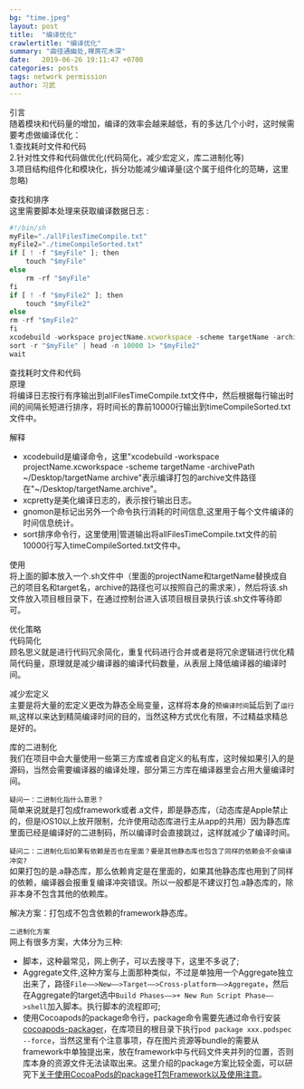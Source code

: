 ```yaml
---
bg: "time.jpeg"
layout: post
title:  "编译优化"
crawlertitle: "编译优化"
summary: "曲径通幽处,禅房花木深"
date:   2019-06-26 19:11:47 +0700
categories: posts
tags: network permission
author: 习武
---
```

引言  
随着模块和代码量的增加，编译的效率会越来越低，有的多达几个小时，这时候需要考虑做编译优化：  
1.查找耗时文件和代码  
2.针对性文件和代码做优化(代码简化，减少宏定义，库二进制化等)  
3.项目结构组件化和模块化，拆分功能减少编译量(这个属于组件化的范畴，这里忽略)  

查找和排序  
这里需要脚本处理来获取编译数据日志 :  
```javascript
#!/bin/sh
myFile="./allFilesTimeCompile.txt"
myFile2="./timeCompileSorted.txt"
if [ ! -f "$myFile" ]; then
    touch "$myFile"
else
    rm -rf "$myFile"
fi
if [ ! -f "$myFile2" ]; then
    touch "$myFile2"
else
rm -rf "$myFile2"
fi
xcodebuild -workspace projectName.xcworkspace -scheme targetName -archivePath ~/Desktop/targetName archive | xcpretty | gnomon 1> "$myFile" &&
sort -r "$myFile" | head -n 10000 1> "$myFile2"
wait
```
查找耗时文件和代码  
原理  
将编译日志按行有序输出到allFilesTimeCompile.txt文件中，然后根据每行输出时间的间隔长短进行排序，将时间长的靠前10000行输出到timeCompileSorted.txt文件中。  

解释  
* xcodebuild是编译命令，这里"xcodebuild -workspace projectName.xcworkspace -scheme targetName -archivePath ~/Desktop/targetName archive"表示编译打包的archive文件路径在"~/Desktop/targetName.archive"。
* xcpretty是美化编译日志的，表示按行输出日志。
* gnomon是标记出另外一个命令执行消耗的时间信息,这里用于每个文件编译的时间信息统计。
* sort排序命令行，这里使用|管道输出将allFilesTimeCompile.txt文件的前10000行写入timeCompileSorted.txt文件中。

使用  
将上面的脚本放入一个.sh文件中（里面的projectName和targetName替换成自己的项目名和target名，archive的路径也可以按照自己的需求来），然后将该.sh文件放入项目根目录下，在通过控制台进入该项目根目录执行该.sh文件等待即可。  

优化策略  
代码简化  
顾名思义就是进行代码冗余简化，重复代码进行合并或者是将冗余逻辑进行优化精简代码量，原理就是减少编译器的编译代码数量，从表层上降低编译器的编译时间。  

减少宏定义  
主要是将大量的宏定义更改为静态全局变量，这样将本身的`预编译时间`延后到了`运行期`,这样以来达到精简编译时间的目的，当然这种方式优化有限，不过精益求精总是好的。  

库的二进制化  
我们在项目中会大量使用一些第三方库或者自定义的私有库，这时候如果引入的是源码，当然会需要编译器的编译处理，部分第三方库在编译器里会占用大量编译时间。  

``疑问一：二进制化指什么意思？``  
简单来说就是打包成framework或者.a文件，即是静态库，（动态库是Apple禁止的，但是iOS10以上放开限制，允许使用动态库进行主从app的共用）因为静态库里面已经是编译好的二进制码，所以编译时会直接跳过，这样就减少了编译时间。  

``疑问二：二进制化后如果有依赖是否也在里面？要是其他静态库也包含了同样的依赖会不会编译冲突?``  
如果打包的是.a静态库，那么依赖肯定是在里面的，如果其他静态库也用到了同样的依赖，编译器会报重复编译冲突错误。所以一般都是不建议打包.a静态库的，除非本身不包含其他的依赖库。  

解决方案：打包成不包含依赖的framework静态库。  

``二进制化方案``  
网上有很多方案，大体分为三种:  
* 脚本，这种最常见，网上例子，可以去搜寻下，这里不多说了;  
* Aggregate文件,这种方案与上面那种类似，不过是单独用一个Aggregate独立出来了，路径`File——>New——>Target——>Cross-platform——>Aggregate`，然后在Aggregate的target选中`Build Phases——>+ New Run Script Phase——>shell`加入脚本。执行脚本的流程即可;  
* 使用Cocoapods的package命令行，package命令需要先通过命令行安装[cocoapods-packager](https://github.com/CocoaPods/cocoapods-packager)，在库项目的根目录下执行`pod package xxx.podspec --force`，当然这里有个注意事项，存在图片资源等bundle的需要从framework中单独提出来，放在framework中与代码文件夹并列的位置，否则库本身的资源文件无法读取出来。这里介绍的package方案比较全面，可以研究下[关于使用CocoaPods的package打包Framework以及使用注意](https://www.jianshu.com/p/611049483be4)。